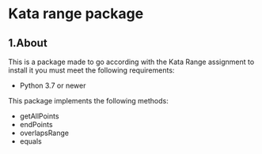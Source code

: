 # Kata range package

## 1.About

This is a package made to go according with the Kata Range assignment to install it you must meet the following requirements:

- Python 3.7 or newer

This package implements the following methods:

- getAllPoints
- endPoints
- overlapsRange
- equals
